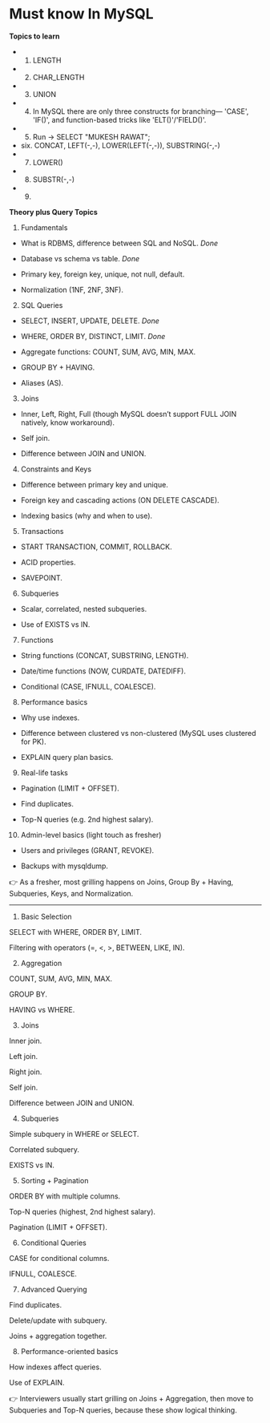 # Must know In MySQL 

**Topics to learn**
- 1. LENGTH
- 2. CHAR_LENGTH
- 3. UNION
- 4. In MySQL there are only three constructs for branching— 'CASE', 'IF()', and function-based tricks like 'ELT()'/'FIELD()'.
- 5. Run -> SELECT "MUKESH RAWAT";
- six. CONCAT, LEFT(-,-), LOWER(LEFT(-,-)), SUBSTRING(-,-)
- 7. LOWER()
- 8. SUBSTR(-,-)
- 9. 



**Theory plus Query Topics**
1. Fundamentals

- What is RDBMS, difference between SQL and NoSQL.
*Done*

- Database vs schema vs table.
*Done*

- Primary key, foreign key, unique, not null, default.

- Normalization (1NF, 2NF, 3NF).

2. SQL Queries

- SELECT, INSERT, UPDATE, DELETE.
*Done*

- WHERE, ORDER BY, DISTINCT, LIMIT.
*Done*

- Aggregate functions: COUNT, SUM, AVG, MIN, MAX.

- GROUP BY + HAVING.

- Aliases (AS).

3. Joins

- Inner, Left, Right, Full (though MySQL doesn’t support FULL JOIN natively, know workaround).

- Self join.

- Difference between JOIN and UNION.

4. Constraints and Keys

- Difference between primary key and unique.

- Foreign key and cascading actions (ON DELETE CASCADE).

- Indexing basics (why and when to use).

5. Transactions

- START TRANSACTION, COMMIT, ROLLBACK.

- ACID properties.

- SAVEPOINT.

6. Subqueries

- Scalar, correlated, nested subqueries.

- Use of EXISTS vs IN.

7. Functions

- String functions (CONCAT, SUBSTRING, LENGTH).

- Date/time functions (NOW, CURDATE, DATEDIFF).

- Conditional (CASE, IFNULL, COALESCE).

8. Performance basics

- Why use indexes.

- Difference between clustered vs non-clustered (MySQL uses clustered for PK).

- EXPLAIN query plan basics.

9. Real-life tasks

- Pagination (LIMIT + OFFSET).

- Find duplicates.

- Top-N queries (e.g. 2nd highest salary).

10. Admin-level basics (light touch as fresher)

- Users and privileges (GRANT, REVOKE).

- Backups with mysqldump.

👉 As a fresher, most grilling happens on Joins, Group By + Having, Subqueries, Keys, and Normalization.


-----------------------------------------

1. Basic Selection

SELECT with WHERE, ORDER BY, LIMIT.

Filtering with operators (=, <, >, BETWEEN, LIKE, IN).

2. Aggregation

COUNT, SUM, AVG, MIN, MAX.

GROUP BY.

HAVING vs WHERE.

3. Joins

Inner join.

Left join.

Right join.

Self join.

Difference between JOIN and UNION.

4. Subqueries

Simple subquery in WHERE or SELECT.

Correlated subquery.

EXISTS vs IN.

5. Sorting + Pagination

ORDER BY with multiple columns.

Top-N queries (highest, 2nd highest salary).

Pagination (LIMIT + OFFSET).

6. Conditional Queries

CASE for conditional columns.

IFNULL, COALESCE.

7. Advanced Querying

Find duplicates.

Delete/update with subquery.

Joins + aggregation together.

8. Performance-oriented basics

How indexes affect queries.

Use of EXPLAIN.

👉 Interviewers usually start grilling on Joins + Aggregation, then move to Subqueries and Top-N queries, because these show logical thinking.